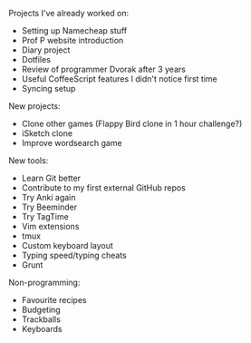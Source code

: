 Projects I've already worked on:

- Setting up Namecheap stuff
- Prof P website introduction
- Diary project
- Dotfiles
- Review of programmer Dvorak after 3 years
- Useful CoffeeScript features I didn't notice first time
- Syncing setup

New projects:

- Clone other games (Flappy Bird clone in 1 hour challenge?)
- iSketch clone
- Improve wordsearch game

New tools:

- Learn Git better
- Contribute to my first external GitHub repos
- Try Anki again
- Try Beeminder
- Try TagTime
- Vim extensions
- tmux
- Custom keyboard layout
- Typing speed/typing cheats
- Grunt

Non-programming:

- Favourite recipes
- Budgeting 
- Trackballs
- Keyboards
